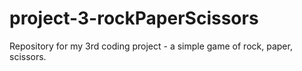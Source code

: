 # project-3-rockPaperScissors
Repository for my 3rd coding project - a simple game of rock, paper, scissors.
